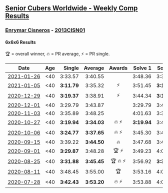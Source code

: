 <style>table {white-space: nowrap;}</style>

## [Senior Cubers Worldwide - Weekly Comp Results](/scw-comp/results/)
### [Enrymar Cisneros](README.md) - [2013CISN01](https://www.worldcubeassociation.org/persons/2013CISN01?event=666)
#### 6x6x6 Results

<span style="white-space: nowrap;">🏆 = overall winner</span>, <span style="white-space: nowrap;">🔥 = PR average</span>, <span style="white-space: nowrap;">⚡ = PR single</span>.

| Date | Age | Single | Average | Awards | Solve 1 | Solve 2 | Solve 3 | Video |
| :--: | :--: | --: | --: | :--: | --: | --: | --: | :-- |
| [2021-01-26](../../results/2021-01-26/666.md) | <40 | 3:33.57 | 3:40.55 |  | 3:48.36 | 3:39.72 | 3:33.57 | [Desktop](https://www.facebook.com/events/886756952081472/permalink/890771551680012) / [Mobile](https://m.facebook.com/events/886756952081472?view=permalink&id=890771551680012) |
| [2021-01-05](../../results/2021-01-05/666.md) | <40 | **3:11.79** | 3:35.32 | ⚡ | 3:51.45 | **3:11.79** | 3:42.72 | [Desktop](https://www.facebook.com/events/438895340619582/permalink/443008373541612) / [Mobile](https://m.facebook.com/events/438895340619582?view=permalink&id=443008373541612) |
| [2020-12-29](../../results/2020-12-29/666.md) | <40 | **3:19.37** | 3:38.91 | ⚡ | 3:44.34 | **3:19.37** | 3:53.03 | [Desktop](https://www.facebook.com/events/1086076581855919/permalink/1089728418157402) / [Mobile](https://m.facebook.com/events/1086076581855919?view=permalink&id=1089728418157402) |
| [2020-12-01](../../results/2020-12-01/666.md) | <40 | 3:29.79 | 3:43.87 |  | 3:29.79 | 3:43.24 | 3:58.59 | [Desktop](https://www.facebook.com/events/1067911153659963/permalink/1072454753205603) / [Mobile](https://m.facebook.com/events/1067911153659963?view=permalink&id=1072454753205603) |
| [2020-11-03](../../results/2020-11-03/666.md) | <40 | 3:35.89 | 3:48.25 |  | 4:01.63 | 3:35.89 | 3:47.24 | [Desktop](https://www.facebook.com/events/391709741873523/permalink/397329191311578) / [Mobile](https://m.facebook.com/events/391709741873523?view=permalink&id=397329191311578) |
| [2020-10-27](../../results/2020-10-27/666.md) | <40 | **3:19.94** | **3:34.03** | 🔥 ⚡ | **3:19.94** | 3:46.51 | 3:35.64 | [Desktop](https://www.facebook.com/events/1621959871298390/permalink/1628704757290568) / [Mobile](https://m.facebook.com/events/1621959871298390?view=permalink&id=1628704757290568) |
| [2020-10-06](../../results/2020-10-06/666.md) | <40 | **3:24.77** | **3:37.65** | 🔥 ⚡ | 3:45.30 | 3:42.88 | **3:24.77** | [Desktop](https://www.facebook.com/events/2766581680255939/permalink/2772741856306588) / [Mobile](https://m.facebook.com/events/2766581680255939?view=permalink&id=2772741856306588) |
| [2020-09-15](../../results/2020-09-15/666.md) | <40 | 3:39.22 | **3:44.50** | 🔥 | 3:47.68 | 3:46.61 | 3:39.22 | [Desktop](https://www.facebook.com/events/655903882008117/permalink/660978158167356) / [Mobile](https://m.facebook.com/events/655903882008117?view=permalink&id=660978158167356) |
| [2020-09-01](../../results/2020-09-01/666.md) | <40 | **3:29.87** | 3:48.28 | 🏆 ⚡ | 3:49.23 | 4:05.75 | **3:29.87** | [Desktop](https://www.facebook.com/events/987180995036806/permalink/992459801175592) / [Mobile](https://m.facebook.com/events/987180995036806?view=permalink&id=992459801175592) |
| [2020-08-25](../../results/2020-08-25/666.md) | <40 | **3:31.88** | **3:45.45** | 🏆 🔥 ⚡ | 3:56.92 | **3:31.88** | 3:47.55 | [Desktop](https://www.facebook.com/events/375269430142971/permalink/380008199669094) / [Mobile](https://m.facebook.com/events/375269430142971?view=permalink&id=380008199669094) |
| [2020-08-11](../../results/2020-08-11/666.md) | <40 | 3:48.45 | 3:55.00 | 🏆 | 3:53.16 | 4:03.38 | 3:48.45 | [Desktop](https://www.facebook.com/events/1112228215845470/permalink/1118015471933411) / [Mobile](https://m.facebook.com/events/1112228215845470?view=permalink&id=1118015471933411) |
| [2020-07-28](../../results/2020-07-28/666.md) | <40 | **3:42.43** | **3:53.20** | 🔥 ⚡ | 3:53.88 | 4:03.30 | **3:42.43** | [Desktop](https://www.facebook.com/events/299658408049797/permalink/303432914339013) / [Mobile](https://m.facebook.com/events/299658408049797?view=permalink&id=303432914339013) |


<!-- Global site tag (gtag.js) - Google Analytics -->
<script async src="https://www.googletagmanager.com/gtag/js?id=UA-86348435-3"></script>
<script>window.dataLayer = window.dataLayer || []; function gtag() {dataLayer.push(arguments);} gtag('js', new Date()); gtag('config', 'UA-86348435-3');</script>
